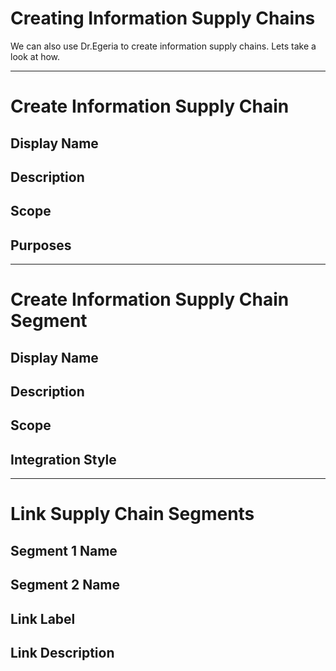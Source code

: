 # Creating Information Supply Chains

We can also use Dr.Egeria to create information supply chains. Lets take a look at how.

___

# Create Information Supply Chain

## Display Name

## Description

## Scope

## Purposes




___


# Create Information Supply Chain Segment

## Display Name

## Description

## Scope

## Integration Style

___

# Link Supply Chain Segments

## Segment 1 Name

## Segment 2 Name

## Link Label

## Link Description

